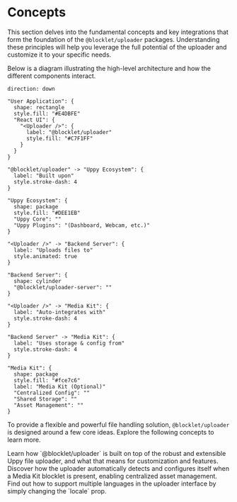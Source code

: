 # Concepts

This section delves into the fundamental concepts and key integrations that form the foundation of the `@blocklet/uploader` packages. Understanding these principles will help you leverage the full potential of the uploader and customize it to your specific needs.

Below is a diagram illustrating the high-level architecture and how the different components interact.

```d2
direction: down

"User Application": {
  shape: rectangle
  style.fill: "#E4DBFE"
  "React UI": {
    "<Uploader />": {
      label: "@blocklet/uploader"
      style.fill: "#C7F1FF"
    }
  }
}

"@blocklet/uploader" -> "Uppy Ecosystem": {
  label: "Built upon"
  style.stroke-dash: 4
}

"Uppy Ecosystem": {
  shape: package
  style.fill: "#DEE1EB"
  "Uppy Core": ""
  "Uppy Plugins": "(Dashboard, Webcam, etc.)"
}

"<Uploader />" -> "Backend Server": {
  label: "Uploads files to"
  style.animated: true
}

"Backend Server": {
  shape: cylinder
  "@blocklet/uploader-server": ""
}

"<Uploader />" -> "Media Kit": {
  label: "Auto-integrates with"
  style.stroke-dash: 4
}

"Backend Server" -> "Media Kit": {
  label: "Uses storage & config from"
  style.stroke-dash: 4
}

"Media Kit": {
  shape: package
  style.fill: "#fce7c6"
  label: "Media Kit (Optional)"
  "Centralized Config": ""
  "Shared Storage": ""
  "Asset Management": ""
}
```

To provide a flexible and powerful file handling solution, `@blocklet/uploader` is designed around a few core ideas. Explore the following concepts to learn more.

<x-cards data-columns="3">
  <x-card data-title="Integration with Uppy" data-icon="lucide:puzzle" data-href="/concepts/uppy-integration">
    Learn how `@blocklet/uploader` is built on top of the robust and extensible Uppy file uploader, and what that means for customization and features.
  </x-card>
  <x-card data-title="Integration with Media Kit" data-icon="lucide:box-select" data-href="/concepts/media-kit-integration">
    Discover how the uploader automatically detects and configures itself when a Media Kit blocklet is present, enabling centralized asset management.
  </x-card>
  <x-card data-title="Internationalization (i18n)" data-icon="lucide:languages" data-href="/concepts/i18n">
    Find out how to support multiple languages in the uploader interface by simply changing the `locale` prop.
  </x-card>
</x-cards>